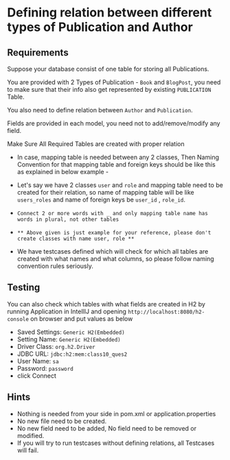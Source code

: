 # Defining relation between different types of Publication and Author

## Requirements

Suppose your database consist of one table for storing all Publications. 

You are provided with 2 Types of Publication - `Book` and `BlogPost`, you need to make sure that their info also get represented by existing `PUBLICATION` Table.

You also need to define relation between `Author` and  `Publication`.

Fields are provided in each model, you need not to add/remove/modify any field.

Make Sure All Required Tables are created with proper relation

 - In case, mapping table is needed between any 2 classes, Then Naming Convention for that mapping table and foreign keys should be like this as explained in below example -

 - Let's say we have 2 classes `user` and `role` and mapping table need to be created for their relation, so name of mapping table will be like `users_roles` and name of foreign keys be `user_id` , `role_id`.

 - `Connect 2 or more words with _ and only mapping table name has words in plural, not other tables`

 - `** Above given is just example for your reference, please don't create classes with name user, role **`

 - We have testcases defined which will check for which all tables are created with what names and what columns, so please follow naming convention rules seriously.

## Testing

You can also check which tables with what fields are created in H2 by running Application in IntellIJ and opening  `http://localhost:8080/h2-console` on browser and put values as below
- Saved Settings: `Generic H2(Embedded)`
- Setting Name: `Generic H2(Embedded)`
- Driver Class: `org.h2.Driver`
- JDBC URL: `jdbc:h2:mem:class10_ques2`
- User Name: `sa`
- Password: `password`
- click Connect

## Hints

- Nothing is needed from your side in pom.xml or application.properties
- No new file need to be created.
- No new field need to be added, No field need to be removed or modified.
- If you will try to run testcases without defining relations, all Testcases will fail.